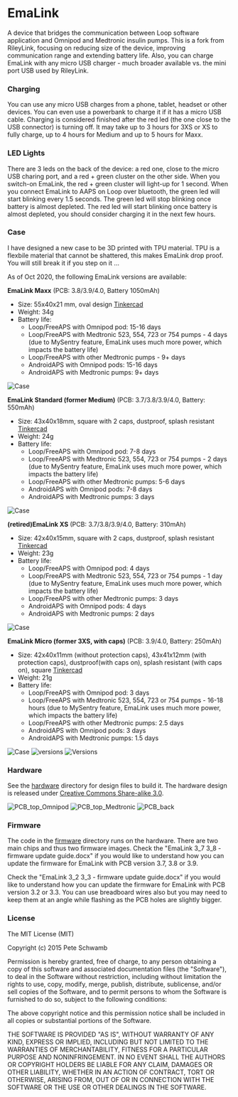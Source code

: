 # EmaLink

A device that bridges the communication between Loop software application and Omnipod and Medtronic insulin pumps. This is a fork from RileyLink, focusing on reducing size of the device, improving communication range and extending battery life. Also, you can charge EmaLink with any micro USB charger - much broader available vs. the mini port USB used by RileyLink.

### Charging

You can use any micro USB charges from a phone, tablet, headset or other devices. You can even use a powerbank to charge it if it has a micro USB cable. 
Charging is considered finished after the red led (the one close to the USB connector) is turning off. It may take up to 3 hours for 3XS or XS to fully charge, up to 4 hours for Medium and up to 5 hours for Maxx.


### LED Lights

There are 3 leds on the back of the device: a red one, close to the micro USB charing port, and a red + green cluster on the other side. 
When you switch-on EmaLink, the red + green cluster will light-up for 1 second. 
When you connect EmaLink to AAPS on Loop over bluetooth, the green led will start blinking every 1.5 seconds. The green led will stop blinking once battery is almost depleted.
The red led will start blinking once battery is almost depleted, you should consider charging it in the next few hours.

### Case

I have designed a new case to be 3D printed with TPU material. TPU is a flexbile material that cannot be shattered, this makes EmaLink
drop proof. You will still break it if you step on it ...

As of Oct 2020, the following EmaLink versions are available:

**EmaLink Maxx** (PCB: 3.8/3.9/4.0, Battery 1050mAh)
* Size: 55x40x21 mm, oval design [Tinkercad](https://www.tinkercad.com/things/aMPzEObGEE7)
* Weight: 34g
* Battery life:
    *	Loop/FreeAPS with Omnipod pod: 15-16 days
    * Loop/FreeAPS with Medtronic 523, 554, 723 or 754 pumps  - 4 days (due to MySentry feature, EmaLink uses much more power, which impacts the battery life)
    * Loop/FreeAPS with other Medtronic pumps - 9+ days
    * AndroidAPS with Omnipod pods: 15-16 days
    * AndroidAPS with Medtronic pumps: 9+ days

![Case](https://github.com/sks01/EmaLink/blob/master/pictures/Maxx.png)

**EmaLink Standard (former Medium)** (PCB: 3.7/3.8/3.9/4.0, Battery: 550mAh)
*	Size: 43x40x18mm, square with 2 caps, dustproof, splash resistant [Tinkercad](https://www.tinkercad.com/things/3494lPR24DK)
*	Weight: 24g
*	Battery life: 
    *	Loop/FreeAPS with Omnipod pod: 7-8 days
    *	Loop/FreeAPS with Medtronic 523, 554, 723 or 754 pumps  - 2 days (due to MySentry feature, EmaLink uses much more power, which impacts the battery life)
    *	Loop/FreeAPS with other Medtronic pumps: 5-6 days
    * AndroidAPS with Omnipod pods: 7-8 days
    *	AndroidAPS with Medtronic pumps: 3 days

![Case](https://github.com/sks01/EmaLink/blob/master/pictures/Medium.png)

**(retired)EmaLink XS** (PCB: 3.7/3.8/3.9/4.0, Battery: 310mAh) 
*	Size: 42x40x15mm, square with 2 caps, dustproof, splash resistant [Tinkercad](https://www.tinkercad.com/things/bysJBdyaAnK)
*	Weight: 23g
*	Battery life: 
    * Loop/FreeAPS with Omnipod pod: 4 days
    * Loop/FreeAPS with Medtronic 523, 554, 723 or 754 pumps  - 1 day (due to MySentry feature, EmaLink uses much more power, which impacts the battery life)
    * Loop/FreeAPS with other Medtronic pumps: 3 days
    * AndroidAPS with Omnipod pods: 4 days
    * AndroidAPS with Medtronic pumps: 2 days

![Case](https://github.com/sks01/EmaLink/blob/master/pictures/XS.png)

**EmaLink Micro (former 3XS, with caps)** (PCB: 3.9/4.0, Battery: 250mAh) 
*	Size: 42x40x11mm (without protection caps), 43x41x12mm (with protection caps), dustproof(with caps on), splash resistant (with caps on), square [Tinkercad](https://www.tinkercad.com/things/1iY2ShKmpIi)
*	Weight: 21g
*	Battery life: 
    * Loop/FreeAPS with Omnipod pod: 3 days
    * Loop/FreeAPS with Medtronic 523, 554, 723 or 754 pumps  - 16-18 hours (due to MySentry feature, EmaLink uses much more power, which impacts the battery life)
    * Loop/FreeAPS with other Medtronic pumps: 2.5 days
    * AndroidAPS with Omnipod pods: 3 days
    * AndroidAPS with Medtronic pumps: 1.5 days

![Case](https://github.com/sks01/EmaLink/blob/master/pictures/Micro.png)
![versions](https://github.com/sks01/EmaLink/blob/master/pictures/EmaLink_versions_1.png)
![Versions](https://github.com/sks01/EmaLink/blob/master/pictures/EmaLink_versions_2.png)

### Hardware

See the [hardware](https://github.com/sks01/emalink/tree/master/hardware) directory for design files to build it. The hardware design is released under [Creative Commons Share-alike 3.0](http://creativecommons.org/licenses/by-sa/3.0/).  

![PCB_top_Omnipod](https://github.com/sks01/EmaLink/blob/master/pictures/PCB_top_Omnipod.png)
![PCB_top_Medtronic](https://github.com/sks01/EmaLink/blob/master/pictures/PCB_top_Medtronic.png)
![PCB_back](https://github.com/sks01/EmaLink/blob/master/pictures/PCB_back.png)

### Firmware

The code in the [firmware](https://github.com/sks01/emalink/tree/master/firmware) directory runs on the hardware.  There are two main chips and thus two firmware images.
Check the "EmaLink 3_7 3_8 - firmware update guide.docx" if you would like to understand how you can update the firmware for EmaLink with PCB version 3.7, 3.8 or 3.9.

Check the "EmaLink 3_2 3_3 - firmware update guide.docx" if you would like to understand how you can update the firmware for EmaLink with PCB version 3.2 or 3.3. You can use breadboard wires also but you may need to keep them at an angle while flashing as the PCB holes are slightly bigger.

### License

The MIT License (MIT)

Copyright (c) 2015 Pete Schwamb

Permission is hereby granted, free of charge, to any person obtaining a copy
of this software and associated documentation files (the "Software"), to deal
in the Software without restriction, including without limitation the rights
to use, copy, modify, merge, publish, distribute, sublicense, and/or sell
copies of the Software, and to permit persons to whom the Software is
furnished to do so, subject to the following conditions:

The above copyright notice and this permission notice shall be included in all
copies or substantial portions of the Software.

THE SOFTWARE IS PROVIDED "AS IS", WITHOUT WARRANTY OF ANY KIND, EXPRESS OR
IMPLIED, INCLUDING BUT NOT LIMITED TO THE WARRANTIES OF MERCHANTABILITY,
FITNESS FOR A PARTICULAR PURPOSE AND NONINFRINGEMENT. IN NO EVENT SHALL THE
AUTHORS OR COPYRIGHT HOLDERS BE LIABLE FOR ANY CLAIM, DAMAGES OR OTHER
LIABILITY, WHETHER IN AN ACTION OF CONTRACT, TORT OR OTHERWISE, ARISING FROM,
OUT OF OR IN CONNECTION WITH THE SOFTWARE OR THE USE OR OTHER DEALINGS IN THE
SOFTWARE.
